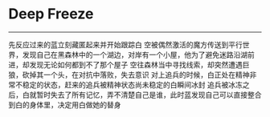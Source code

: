 
# Deep Freeze

***

先反应过来的蓝立刻藏匿起来并开始跟踪白
空被偶然激活的魔方传送到平行世界，发现自己在黑森林中的一个湖边，对岸有一个小屋，他为了避免迷路沿湖前进，却发现无论如何都到不了那个屋子
空往森林当中寻找线索，却突然遭遇巨狼，砍掉其一个头，在对抗中落败，失去意识
对上追兵的时候，白正处在精神非常不稳定的状态，赶来的追兵被精神状态尚未稳定的白瞬间冰封
追兵被冰冻之后，白就暂时失去了所有记忆，弄不清楚自己是谁，此时蓝发现自己可以直接整合到白的身体里，决定用白做她的替身
